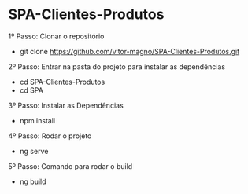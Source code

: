 # SPA-Clientes-Produtos

1º Passo: Clonar o repositório
- git clone https://github.com/vitor-magno/SPA-Clientes-Produtos.git

2º Passo: Entrar na pasta do projeto para instalar as dependências
- cd SPA-Clientes-Produtos 
- cd SPA

3º Passo: Instalar as Dependências
- npm install

4º Passo: Rodar o projeto
- ng serve

5º Passo: Comando para rodar o build
- ng build
